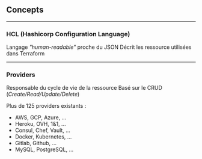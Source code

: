 ## Concepts

----

### HCL (Hashicorp Configuration Language)

Langage *"human-readable"* proche du JSON
Décrit les ressource utilisées dans Terraform

---

### Providers

Responsable du cycle de vie de la ressource
Basé sur le CRUD (*Create/Read/Update/Delete*)

Plus de 125 providers existants :
- AWS, GCP, Azure, ...
- Heroku, OVH, 1&1, ...
- Consul, Chef, Vault, ...
- Docker, Kubernetes, ...
- Gitlab, Github, ...
- MySQL, PostgreSQL, ...